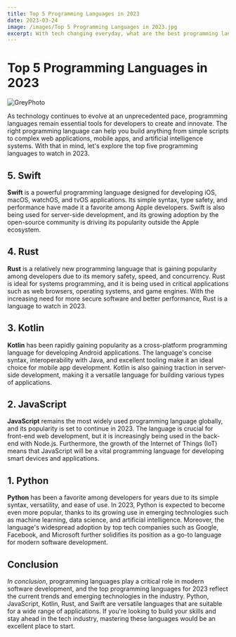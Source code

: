 ```yaml
---
title: Top 5 Programming Languages in 2023
date: 2023-03-24
image: /images/Top 5 Programming Languages in 2023.jpg
excerpt: With tech changing everyday, what are the best programming languages in 2023?
---
```


# Top 5 Programming Languages in 2023

![GreyPhoto](/images/Top%205%20Programming%20Languages%20in%202023.jpg)


As technology continues to evolve at an unprecedented pace, programming languages remain essential tools for developers to create and innovate. The right programming language can help you build anything from simple scripts to complex web applications, mobile apps, and artificial intelligence systems. With that in mind, let's explore the top five programming languages to watch in 2023.

## 5. Swift
**Swift** is a powerful programming language designed for developing iOS, macOS, watchOS, and tvOS applications. Its simple syntax, type safety, and performance have made it a favorite among Apple developers. Swift is also being used for server-side development, and its growing adoption by the open-source community is driving its popularity outside the Apple ecosystem.

## 4. Rust
**Rust** is a relatively new programming language that is gaining popularity among developers due to its memory safety, speed, and concurrency. Rust is ideal for systems programming, and it is being used in critical applications such as web browsers, operating systems, and game engines. With the increasing need for more secure software and better performance, Rust is a language to watch in 2023.

## 3. Kotlin
**Kotlin** has been rapidly gaining popularity as a cross-platform programming language for developing Android applications. The language's concise syntax, interoperability with Java, and excellent tooling make it an ideal choice for mobile app development. Kotlin is also gaining traction in server-side development, making it a versatile language for building various types of applications.

## 2. JavaScript
**JavaScript** remains the most widely used programming language globally, and its popularity is set to continue in 2023. The language is crucial for front-end web development, but it is increasingly being used in the back-end with Node.js. Furthermore, the growth of the Internet of Things (IoT) means that JavaScript will be a vital programming language for developing smart devices and applications.

## 1. Python
**Python** has been a favorite among developers for years due to its simple syntax, versatility, and ease of use. In 2023, Python is expected to become even more popular, thanks to its growing use in emerging technologies such as machine learning, data science, and artificial intelligence. Moreover, the language's widespread adoption by top tech companies such as Google, Facebook, and Microsoft further solidifies its position as a go-to language for modern software development.

## **Conclusion**

*In conclusion*, programming languages play a critical role in modern software development, and the top programming languages for 2023 reflect the current trends and emerging technologies in the industry. Python, JavaScript, Kotlin, Rust, and Swift are versatile languages that are suitable for a wide range of applications. If you're looking to build your skills and stay ahead in the tech industry, mastering these languages would be an excellent place to start.